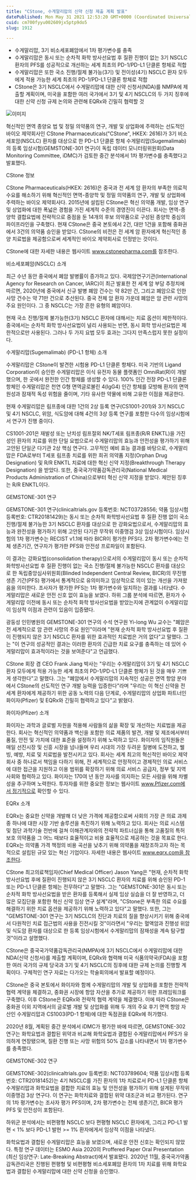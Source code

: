 ```yaml
---
title: "CStone, 수게말리맙의 신약 신청 제출 계획 발표"
datePublished: Mon May 31 2021 12:53:20 GMT+0000 (Coordinated Universal Time)
cuid: cm700fyyu002609jx5ptp9do5
slug: 1912

---
```



- 수게말리맙, 3기 비소세포폐암에서 1차 평가변수를 충족
- 수게말리맙은 동시 또는 순차적 화학 방사선요법 후 질환 진행이 없는 3기 NSCLC 환자의 PFS를 성공적으로 개선하는 세계 최초의 PD-1/PD-L1 단클론 항체로 적합
- 수게말리맙은 또한 국소 진행/절제 불가능(3기) 및 전이성(4기) NSCLC 환자 모두에게 적용 가능한 세계 최초의 PD-1/PD-L1 단클론 항체로 적합
- CStone은 3기 NSCLC에서 수게말리맙에 대한 신약 신청서(NDA)를 NMPA에 제출할 계획이며, 미국을 포함한 여러 국가에서 3기 및 4기 NSCLC의 두 가지 징후에 대한 신약 신청 규제 논의와 관련해 EQRx와 긴밀히 협력할 것

![이미지](https://cdn.hashnode.com/res/hashnode/image/upload/v1739249830250/72bd6b63-b458-4ad8-bc3d-ac8a789871e5.jpeg)

혁신적인 면역 종양요 법 및 정밀 의약품의 연구, 개발 및 상업화에 주력하는 선도적인 바이오 제약회사인 CStone Pharmaceuticals("CStone", HKEX: 2616)가 3기 비소세포암(NSCLC) 환자를 대상으로 한 PD-L1 단클론 항체 수게말리맙(Sugemalimab)의 등록 임상시험(GEMSTONE-301 연구)이 독립 데이터 모니터링위원회(Data Monitoring Committee, iDMC)가 검토한 중간 분석에서 1차 평가변수를 충족했다고 발표했다.

CStone 정보

CStone Pharmaceuticals(HKEX: 2616)은 중국과 전 세계 암 환자의 부족한 의료적 수요를 해소하기 위해 혁신적인 면역-종양학 및 정밀 의약품의 연구, 개발 및 상업화에 주력하는 바이오 제약회사다. 2015년에 설립된 CStone은 혁신 의약품 개발, 임상 연구 및 상업화에 대한 폭넓은 경험을 가진 세계적 수준의 경영진이 이끈다. 회사는 면역-종양학 결합요법에 전략적으로 중점을 둔 14개의 후보 의약품으로 구성된 종양학 중심의 파이프라인을 구축했다. 현재 CStone은 중국 본토에서 2건, 대만 1건을 포함해 중화권에서 3건의 의약품 승인을 받았다. CStone의 비전은 전 세계 암 환자에게 혁신적인 종양 치료법을 제공함으로써 세계적인 바이오 제약회사로 인정받는 것이다.

CStone에 대한 자세한 내용은 웹사이트 www.cstonepharma.com를 참조한다.

비소세포폐암(NSCLC) 소개

최근 수년 동안 중국에서 폐암 발병률이 증가하고 있다. 국제암연구기관(International Agency for Research on Cancer, IARC)이 최근 발표한 전 세계 암 부담 추정치에 따르면, 2020년에 중국에서 신규 발병 폐암 건수는 약 82만 건, 그리고 폐암으로 인한 사망 건수는 약 71만 건으로 추산된다. 중국 전체 암 환자 가운데 폐암은 암 관련 사망의 주요 원인이다. 그 중 NSCLC는 가장 흔한 유형의 폐암이다.

현재 국소 진행/절제 불가능한(3기) NSCLC 환자에 대해서는 치료 옵션이 제한적이다. 중국에서는 순차적 화학 방사선요법이 널리 사용되는 반면, 동시 화학 방사선요법은 제한적으로만 사용된다. 그러나 두 가지 요법 모두 효과는 그다지 만족스럽지 못한 실정이다.

수게말리맙(Sugemalimab) (PD-L1 항체) 소개

수게말리맙은 CStone이 발견한 시험용 PD-L1 단클론 항체다. 미국 기반의 Ligand Corporation이 승인한 수게말리맙은 이식 유전자 동물 플랫폼인 OmniRat(R)이 개발했으며, 한 곳에서 완전한 인간 항체를 생성할 수 있다. 100% 인간 전장 PD-L1 단클론 항체인 수게말리맙은 천연 G형 면역글로불린 4(IgG4) 인간 항체를 모방해 환자의 면역원성과 잠재적 독성 위험을 줄이며, 기타 유사한 약물에 비해 고유한 이점을 제공한다.

현재 수게말리맙은 림프종에 대한 1건의 2상 등록 연구(CS1001-201)와 3기 NSCLC 및 4기 NSCLC, 위암, 식도암에 대해 4건의 3상 등록 연구를 포함한 다수의 임상시험에서 연구가 진행 중이다.

CS1001-201은 재발성 또는 난치성 림프절외 NK/T세포 림프종(R/R ENKTL)을 가진 성인 환자의 치료를 위한 단일 요법으로서 수게말리맙의 효능과 안전성을 평가하기 위해 고안된 단일군 다기관 2상 핵심 연구다. 고무적인 예비 효능 결과를 바탕으로, 수게말리맙은 FDA로부터 T세포 림프종 치료를 위한 희귀 의약품 지정(Orphan Drug Designation) 및 R/R ENKTL 치료에 대한 혁신 신약 지정(Breakthrough Therapy Designation) 을 받았다. 또한, 중국국가약품감독관리국(National Medical Products Administration of China)으로부터 혁신 신약 지정을 받았다. 제안된 징후는 R/R ENKTL이다.

GEMSTONE-301 연구

GEMSTONE-301 연구(clinicaltrials.gov 등록번호: NCT03728556; 약품 임상시험 등록번호: CTR20181429)는 동시 또는 순차적 화학방사선요법 후 질환 진행 없이 국소 진행/절제 불가능한 3기 NSCLC 환자를 대상으로 한 강화요법으로서, 수게말리맙의 효능과 완전성을 평가하기 위해 고안된 다기관 무작위 이중맹검 3상 임상시험이다. 임상시험의 1차 평가변수는 RECIST v1.1에 따라 BICR이 평가한 PFS다. 2차 평가변수에는 전체 생존기간, 연구자가 평가한 PFS와 안전성 프로파일이 포함된다.

이 결과는 강화요법(consolidation therapy)으로서의 수게말리맙이 동시 또는 순차적 화학방사선요법 후 질환 진행이 없는 국소 진행/절제 불가능한 NSCLC 환자를 대상으로 한 독립중앙심사위원회(Blinded Independent Central Review, BICR)의 무진행 생존 기간(PFS) 평가에서 통계적으로 유의미하고 임상적으로 의미 있는 개선을 가져왔음을 의미한다. 조사자가 평가한 PFS는 1차 평가변수와 일치하는 결과를 나타냈다. 수게말리맙은 새로운 안전 신호 없이 효능을 보였다. 하위 그룹 분석에 따르면, 환자가 수게말리맙 이전에 동시 또는 순차적 화학 방사선요법을 받았는지에 관계없이 수게말리맙이 임상적 이점과 관련이 있음이 입증됐다.

광둥성 인민병원의 GEMSTONE-301 연구의 수석 연구원 Yi-long Wu 교수는 "폐암은 전 세계적으로 암 관련 사망의 주요 원인"이라며 "현재 순차적 화학 방사선요법 후 질환이 진행되지 않은 3기 NSCLC 환자를 위한 효과적인 치료법은 거의 없다"고 말했다. 그는 "이 연구의 성공적인 결과는 이러한 환자의 긴급한 치료 요구를 충족하는 데 있어 수게말리맙이 효과적이라는 것을 보여준다"고 언급했다.

CStone 회장 겸 CEO Frank Jiang 박사는 "우리는 수게말리맙이 3기 및 4기 NSCLC 환자 모두에게 적용 가능한 세계 최초의 PD-1/PD-L1 단클론 항체가 된 것을 매우 기쁘게 생각한다"고 말했다. 그는 "폐암에서 수게말리맙의 지속적인 성공은 면역 항암 분야에서 CStone의 선도적인 연구 개발 능력을 입증한다"라며 "우리는 이 혁신 신약을 전 세계 환자에게 제공하기 위한 공동 노력의 다음 단계로, 수게말리맙의 상업화 파트너인 화이자(Pfizer) 및 EQRx와 긴밀히 협력하고 있다"고 밝혔다.

화이자(Pfizer) 소개

화이자는 과학과 글로벌 자원을 적용해 사람들의 삶을 확장 및 개선하는 치료법을 제공한다. 회사는 혁신적인 의약품과 백신을 포함한 의료 제품의 발견, 개발 및 제조에서부터 품질, 안전 및 가치에 대한 표준을 설정하기 위해 노력하고 있다. 화이자의 임직원들은 매일 선진시장 및 신흥 시장을 넘나들며 우리 시대의 가장 두려운 질병에 도전하고, 웰빙, 예방, 치료 및 치료법을 발전시키고 있다. 회사는 세계 최고의 혁신적인 바이오 제약회사 중 하나로서 책임을 다하기 위해, 전 세계적으로 안정적이고 경제적인 의료 서비스에 대한 접근을 지원하고 이용 범위를 확장하기 위해 의료 서비스 공급자, 정부 및 지역사회와 협력하고 있다. 화이자는 170여 년 동안 자사를 의지하는 모든 사람을 위해 차별성을 추구하며 노력한다. 투자자를 위한 중요한 정보는 웹사이트 www.Pfizer.com에서 정기적으로 확인할 수 있다.

EQRx 소개

EQRx는 중요한 신약을 개발해 더 낮은 가격에 제공함으로써 사회의 가장 큰 의료 과제 중 하나에 대한 시장 기반 솔루션을 촉진하기 위해 노력하고 있다. 회사는 의료 시스템 및 첨단 과학기술 전반에 걸쳐 이해관계자와의 전략적 파트너십을 통해 고품질의 특허 보호 의약품을 그 어느 때보다 효율적이고 비용 효율적으로 제공하는 것을 목표로 한다. EQRx는 의약품 가격 책정의 비용 곡선을 낮추기 위해 의약품을 재창조하고자 하는 목적으로 설립된 규모 있는 혁신 기업이다. 자세한 내용은 웹사이트 www.eqrx.com을 참조한다.

CStone 최고의료책임자(Chief Medical Officer) Jason Yang은 "현재, 순차적 화학 방사선요법 후에 질환이 진행되지 않은 3기 NSCLC 환자의 치료를 위해 승인된 PD-1 또는 PD-L1 단클론 항체는 전무하다"고 말했다. 그는 "GEMSTONE-301은 동시 또는 순차적 화학 방사선요법을 받은 환자를 등록해서 실제 임상 실습을 더 잘 반영하고, 더 많은 모집단을 포함한 혁신 신약 임상 연구 설계"라며, "CStone은 부족한 의료 수요를 해결하기 위한 치료 옵션을 제공하기 위해 노력하고 있다"고 말했다. 또한, 그는 "GEMSTONE-301 연구는 3기 NSCLC의 진단과 치료의 질을 향상시키기 위해 중국에서 다원적인 치료 접근법의 사용을 진전시킬 것"이라면서 "우리는 혈액암과 진행성 위암 및 식도암 환자를 대상으로 한 등록 임상시험에서 수게말리맙의 잠재성을 계속 탐구할 것"이라고 설명했다.

CStone은 중국국가약품감독관리국(NMPA)에 3기 NSCLC에서 수게말리맙에 대한 NDA(신약 신청서)를 제출할 계획이며, EQRx와 협력해 미국 식품의약국(FDA)을 포함한 여러 국가의 규제 당국과 3기 및 4기 NSCLC의 징후에 대한 규제 논의를 진행할 계획이다. 구체적인 연구 자료는 다가오는 학술회의에서 발표할 예정이다.

CStone은 중국 본토에서 화이자와 함께 수게말리맙의 개발 및 상업화를 포함한 전략적 협력 계약을 체결하고, 중화권 시장에 항암 자산을 추가로 제공하기 위한 프레임워크를 구축했다. 이후 CStone은 EQRx와 전략적 협력 계약을 체결했다. 이에 따라 CStone은 중화권 이외 지역에서의 글로벌 개발 및 상업화를 위해 두 개의 주요 후기 면역 항암 자산인 수게말리맙과 CS1003(PD-1 항체)에 대한 독점권을 EQRx에 허가했다.

2020년 8월, 계획된 중간 분석에서 iDMC가 평가한 바에 따르면, GEMSTONE-302 연구는 화학요법과 결합된 위약과 비교해 화학요법과 결합된 수게말리맙에서 PFS가 유의하게 연장됐으며, 질환 진행 또는 사망 위험의 50% 감소를 나타내면서 1차 평가변수를 충족했다.

GEMSTONE-302 연구

GEMSTONE-302(clinicaltrials.gov 등록번호: NCT03789604; 약품 임상시험 등록번호: CTR20181452)는 4기 NSCLC를 가진 환자의 1차 치료로서 PD-L1 단클론 항체 수게말리맙과 화학요법을 결합한 치료의 효능 및 안전성을 평가하기 위해 설계된 무작위 이중맹검 3상 연구다. 이 연구는 화학치료와 결합된 위약 대조군과 비교 평가된다. 연구의 1차 평가변수는 조사자 평가 PFS이며, 2차 평가변수는 전체 생존기간, BICR 평가 PFS 및 안전성이 포함된다.

하위군 분석에서는 비편평형 NSCLC 보다 편평형 NSCLC 환자에게, 그리고 PD-L1 발현 < 1% 보다 PD-L1 발현 >= 1% 환자에게서 임상적 이점을 나타냈다.

화학요법과 결합된 수게말리맙은 효능을 보였으며, 새로운 안전 신호는 확인되지 않았다. 특정 연구 데이터는 ESMO Asia 2020의 Proffered Paper Oral Presentation (최신 임상연구: Late-Breaking Abstract)에서 발표됐다. 2020년 11월, 중국국가약품감독관리국은 진행된 편평형 및 비편평형 비소세포폐암 환자의 1차 치료를 위해 화학요법과 결합된 수게말리맙에 대한 신약 신청을 승인했다.